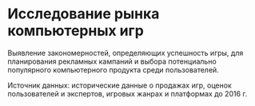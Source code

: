 # Исследование рынка компьютерных игр

Выявление закономерностей, определяющих успешность игры, для планирования рекламных кампаний и выбора потенциально популярного компьютерного продукта среди пользователей.

Источник данных: исторические данные о продажах игр, оценок пользователей и экспертов, игровых жанрах и платформах до 2016 г. 
